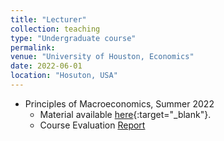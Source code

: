 ```yaml
---
title: "Lecturer"
collection: teaching
type: "Undergraduate course"
permalink: 
venue: "University of Houston, Economics"
date: 2022-06-01
location: "Hosuton, USA"
---
```


- Principles of Macroeconomics, Summer 2022
    - Material available [here](https://github.com/evaloaeza/Principles-Macro){:target="_blank"}.
    - Course Evaluation <a href="/files/Macro_Course Evaluation Report_Summer2022.pdf">Report</a>
